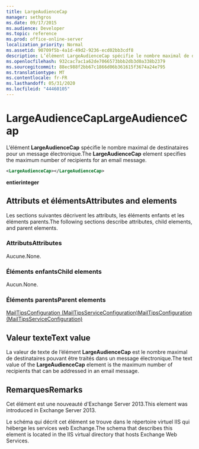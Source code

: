 ```yaml
---
title: LargeAudienceCap
manager: sethgros
ms.date: 09/17/2015
ms.audience: Developer
ms.topic: reference
ms.prod: office-online-server
localization_priority: Normal
ms.assetid: 90709f5b-4a1d-49d2-9236-ecd02bb3cdf8
description: L’élément LargeAudienceCap spécifie le nombre maximal de destinataires pour un message électronique.
ms.openlocfilehash: 932cac7ac1a62de7066573bbb2db3d0a338b2379
ms.sourcegitcommit: 88ec988f2bb67c1866d06b361615f3674a24e795
ms.translationtype: MT
ms.contentlocale: fr-FR
ms.lasthandoff: 05/31/2020
ms.locfileid: "44460105"
---
```

# <a name="largeaudiencecap"></a><span data-ttu-id="5b54b-103">LargeAudienceCap</span><span class="sxs-lookup"><span data-stu-id="5b54b-103">LargeAudienceCap</span></span>

<span data-ttu-id="5b54b-104">L’élément **LargeAudienceCap** spécifie le nombre maximal de destinataires pour un message électronique.</span><span class="sxs-lookup"><span data-stu-id="5b54b-104">The **LargeAudienceCap** element specifies the maximum number of recipients for an email message.</span></span> 
  
```XML
<LargeAudienceCap></LargeAudienceCap>
```

 <span data-ttu-id="5b54b-105">**entier**</span><span class="sxs-lookup"><span data-stu-id="5b54b-105">**integer**</span></span>
## <a name="attributes-and-elements"></a><span data-ttu-id="5b54b-106">Attributs et éléments</span><span class="sxs-lookup"><span data-stu-id="5b54b-106">Attributes and elements</span></span>

<span data-ttu-id="5b54b-107">Les sections suivantes décrivent les attributs, les éléments enfants et les éléments parents.</span><span class="sxs-lookup"><span data-stu-id="5b54b-107">The following sections describe attributes, child elements, and parent elements.</span></span>
  
### <a name="attributes"></a><span data-ttu-id="5b54b-108">Attributs</span><span class="sxs-lookup"><span data-stu-id="5b54b-108">Attributes</span></span>

<span data-ttu-id="5b54b-109">Aucune.</span><span class="sxs-lookup"><span data-stu-id="5b54b-109">None.</span></span>
  
### <a name="child-elements"></a><span data-ttu-id="5b54b-110">Éléments enfants</span><span class="sxs-lookup"><span data-stu-id="5b54b-110">Child elements</span></span>

<span data-ttu-id="5b54b-111">Aucun.</span><span class="sxs-lookup"><span data-stu-id="5b54b-111">None.</span></span>
  
### <a name="parent-elements"></a><span data-ttu-id="5b54b-112">Éléments parents</span><span class="sxs-lookup"><span data-stu-id="5b54b-112">Parent elements</span></span>

[<span data-ttu-id="5b54b-113">MailTipsConfiguration (MailTipsServiceConfiguration)</span><span class="sxs-lookup"><span data-stu-id="5b54b-113">MailTipsConfiguration (MailTipsServiceConfiguration)</span></span>](mailtipsconfiguration-mailtipsserviceconfiguration.md)
  
## <a name="text-value"></a><span data-ttu-id="5b54b-114">Valeur texte</span><span class="sxs-lookup"><span data-stu-id="5b54b-114">Text value</span></span>

<span data-ttu-id="5b54b-115">La valeur de texte de l’élément **LargeAudienceCap** est le nombre maximal de destinataires pouvant être traités dans un message électronique.</span><span class="sxs-lookup"><span data-stu-id="5b54b-115">The text value of the **LargeAudienceCap** element is the maximum number of recipients that can be addressed in an email message.</span></span> 
  
## <a name="remarks"></a><span data-ttu-id="5b54b-116">Remarques</span><span class="sxs-lookup"><span data-stu-id="5b54b-116">Remarks</span></span>

<span data-ttu-id="5b54b-117">Cet élément est une nouveauté d'Exchange Server 2013.</span><span class="sxs-lookup"><span data-stu-id="5b54b-117">This element was introduced in Exchange Server 2013.</span></span>
  
<span data-ttu-id="5b54b-118">Le schéma qui décrit cet élément se trouve dans le répertoire virtuel IIS qui héberge les services web Exchange.</span><span class="sxs-lookup"><span data-stu-id="5b54b-118">The schema that describes this element is located in the IIS virtual directory that hosts Exchange Web Services.</span></span>
  

